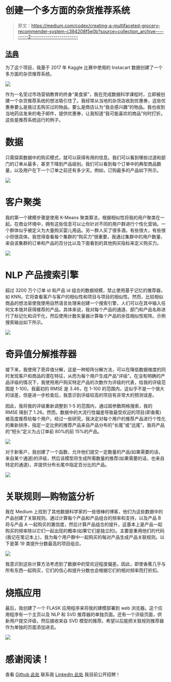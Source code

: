 # 创建一个多方面的杂货推荐系统

> 原文：<https://medium.com/codex/creating-a-multifaceted-grocery-recommender-system-c394208f5e0b?source=collection_archive---------2----------------------->

## [法典](http://medium.com/codex)

为了这个项目，我基于 2017 年 Kaggle 比赛中使用的 Instacart 数据创建了一个多方面的杂货推荐系统。

![](img/3f985552eff6067f5435bf8515aa977f.png)

作为一名受过市场营销教育的终身“美食家”，我在完成数据科学课程时，立即被创建一个杂货推荐系统的想法吸引住了。我经常从当地的杂货店收到优惠券，这些优惠券要么是我过去购买过的物品，要么是商店认为“我会感兴趣”的物品。我也收到当地药店发来的电子邮件，提供优惠券，让我知道“我可能喜欢的商品”何时打折。这些是推荐系统运行的例子。

# 数据

只需探索数据中的购买模式，就可以获得有用的信息。我们可以看到哪些过道和部门的订单从最多，甚至下降到产品级别。我们可以看到每个订单中的典型商品数量，以及用户在下一个订单之前还有多少天。例如，订购最多的产品如下所示。

![](img/372c2a0b7639234ba579bbed17629563.png)

# 客户聚类

我的第一个建模步骤是使用 K-Means 聚类算法，根据相似性将我的用户聚类在一起。在商业环境中，拥有这些信息可以让你针对不同的用户群进行个性化营销。一个群体似乎被定义为大量购买婴儿用品。另一群人买了很多酒。有些很大，有些很小但很具体。我觉得查看每个集群的“购买力”很重要，我通过集群中的用户数量、来自该集群的订单和产品的百分比以及下面看到的其他购买指标来定义购买力。

![](img/4fe02539c6e63ef0fd9181c8550b1d70.png)

# NLP 产品搜索引擎

超过 3200 万个订单 id 和产品 id 组合的数据规模，禁止使用基于记忆的推荐器，如 KNN，它将查看客户与客户的相似性和项目与项目的相似性。然而，比较相似商品的想法驱使我使用自然语言处理来创建一个搜索引擎，人们可以在其中输入任何文本值并获得推荐的产品。具体来说，我对每个产品的通道、部门和产品名称进行了标记化和词干化，然后使用计数矢量器计算每个产品的余弦相似性矩阵。示例搜索输出如下所示。

![](img/c8fa69ec1fb447dbc266b285c9bfc7a8.png)

# 奇异值分解推荐器

接下来，我使用了奇异值分解，这是一种矩阵分解方法，可以在降低数据维度的同时发现客户和商品的潜在特征，从而为每个用户生成产品“评级”。在没有明确的产品评级的情况下，我使用用户购买特定产品的次数作为评级的代表，给我的评级范围是 1-100。我最初的 RMSE 是 3.46，在 1-100 的范围内，这似乎不是一个很大的误差，但是进一步检查后，我意识到评级较高的项目有非常大的预测误差。

因此，我将我的评级重新调整到 1-5 的范围内，通过超参数网格搜索，我的 RMSE 降到了 1.26。然而，数据中的大流行性偏差导致最受欢迎的项目(即香蕉)被高度推荐给每个用户。经过一些研究，我决定对每个用户的推荐产品进行个性化的重新排序，指定一定比例的推荐产品来自产品分布的“长尾”或“远尾”。我将产品的“短头”定义为占订单前 80%的前 15%的产品。

![](img/cb91a5a322a0b2cfaf0baddebb4f2a2b.png)

对于新客户，我创建了一个函数，允许他们提交一定数量的产品(如果需要的话，来自某个通道)的评级，然后该模型将生成所需数量的推荐(如果需要的话，也来自特定的通道)，并提供分布长尾中指定百分比的产品。

![](img/d9f64443a61df117ac65fffcf488fc30.png)

# 关联规则—购物篮分析

我在 Medium 上找到了其他数据科学家的一些很棒的博客，他们为这些数据中的产品创建了关联规则。通过计算每个产品和产品组合的频率和支持，以及产品 B 将与产品 A 一起购买的置信度，然后计算产品组合的提升，这基本上是产品一起购买的频率除以它们一起出现的概率(如果它们是独立的)。主要是重用他们的代码(我记在笔记本上)，我为每个用户群中一起购买的每对产品生成产品关联规则。以下是第 19 类提升分数最高的项目组合。

![](img/e469b12897d67b0f4d17789995524749.png)

我意识到这些计算方法考虑到了数据中的受欢迎程度偏差。因此，即使香蕉几乎与所有东西一起购买，它们的信心和提升分数也会根据它们的相对频率而打折扣。

# 烧瓶应用

最后，我创建了一个 FLASK 应用程序来将我的建模部署到 web 浏览器。这个应用程序有一个主页以及 NLP 和 SVD 推荐器的单独页面。还有一个评级页面，供新用户提交评级，然后接收来自 SVD 模型的推荐。希望以后能把关联规则推荐器作为单独的页面添加进去。

![](img/cc8926bc78f771754546894d2dfbdf58.png)

# **感谢阅读！**

查看 [Github 此处](https://github.com/melodygr/grocery_recommendation)
联系我 [LinkedIn 此处](https://www.linkedin.com/in/melody-peterson-7092852/)
我目前公开招聘！